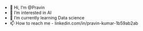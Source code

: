 - 👋 Hi, I’m @Pravin
- 👀 I’m interested in AI
- 🌱 I’m currently learning Data science
- 📫 How to reach me - linkedin.com/in/pravin-kumar-1b59ab2ab
<!---
Pravink1005/Pravink1005 is a ✨ special ✨ repository because its `README.md` (this file) appears on your GitHub profile.
You can click the Preview link to take a look at your changes.
--->
